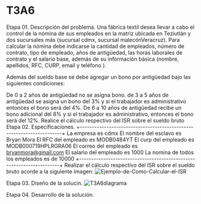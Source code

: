 # T3A6
Etapa 01. Descripción del problema.
Una fábrica textil desea llevar a cabo el control de la nómina de sus empleados en la matriz ubicada en Teziutlán y dos sucursales más (sucursal cdmx, sucursal malecónVeracruz). Para calcular la nómina debe indicarse la cantidad de empleados, número de contrato, tipo de empleado, años de antigüedad, las horas laborales de contrato y el salario base, además de su información básica (nombre, apellidos, RFC, CURP, email y teléfono ).

Además del sueldo base se debe agregar un bono por antigüedad bajo las siguientes condiciones:

De 0 a 2 años de antigüedad no se asigna bono. de 3 a 5 años de antigüedad se asigna un bono del 3% y si el trabajador es administrativo entonces el bono será del 4%. De 6 a 10 años de antigüedad recibe un bono adicional del 8% y si el trabajador es administrativo, entonces el bono será del 12%. Realice el cálculo respectivo del ISR sobre el sueldo bruto
Etapa 02. Especificaciones.
+----------------------------------------------------------------------+
La empresa es cdmx
El nombre del esclavo es Bryan Mora
El RFC del empleado es MODB0484YT
El curp del empleado es MODB000719HPLRGRA06
El correo del empleado es bryanmora@gmail.com
El salario del empleado es 1000
La nomina de todos los empleados es de 10000
+----------------------------------------------------------------------+
Realizar el cálculo respectivo del ISR sobre el sueldo bruto acorde a la siguiente imagen:
![Ejemplo-de-Como-Calcular-el-ISR](https://user-images.githubusercontent.com/115474798/206616635-0d6632e4-1989-4b34-a408-a08e1c0c91f2.png)

Etapa 03. Diseño de la solucin.
![T3A6diagrama](https://user-images.githubusercontent.com/115474798/206441674-d218a88c-a50f-4277-a088-841ba26fdbb8.png)

Etapa 04. Desarrollo de la solución.

